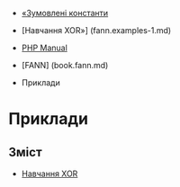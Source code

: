 - [«Зумовлені константи](fann.constants.md)
- [Навчання XOR»] (fann.examples-1.md)

- [PHP Manual](index.md)
- [FANN] (book.fann.md)
- Приклади

# Приклади

## Зміст

- [Навчання XOR](fann.examples-1.md)
